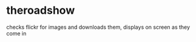 theroadshow
===========

checks flickr for images and downloads them, displays on screen as they come in
